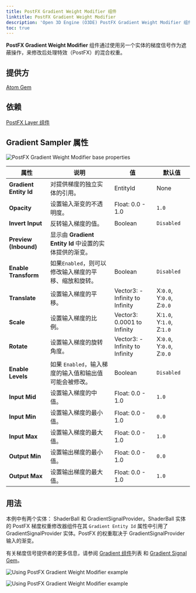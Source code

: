 ```yaml
---
title: PostFX Gradient Weight Modifier 组件
linktitle: PostFX Gradient Weight Modifier
description: 'Open 3D Engine (O3DE) PostFX Gradient Weight Modifier 组件参考。'
toc: true
---
```


**PostFX Gradient Weight Modifier** 组件通过使用另一个实体的梯度信号作为遮蔽操作，来修改后处理特效（PostFX）的混合权重。


## 提供方

[Atom Gem](/docs/user-guide/gems/reference/rendering/atom/atom/)


## 依赖

[PostFX Layer 组件](/docs/user-guide/components/reference/atom/postfx-layer/)


## Gradient Sampler 属性

![PostFX Gradient Weight Modifier base properties](/images/user-guide/components/reference/atom/post-processing-modifiers/postfx-gradient-weight-modifier.png)

| 属性 | 说明 | 值 | 默认值 |
|-|-|-|-|
| **Gradient Entity Id** | 对提供梯度的独立实体的引用。 | EntityId | None |
| **Opacity** | 设置输入渐变的不透明度。 | Float: 0.0 - 1.0 | `1.0` |
| **Invert Input** | 反转输入梯度的值。 | Boolean | `Disabled` |
| **Preview (Inbound)** | 显示由 **Gradient Entity Id** 中设置的实体提供的渐变。 |  |  |
| **Enable Transform** | 如果`Enabled`，则可以修改输入梯度的平移、缩放和旋转。 | Boolean | `Disabled` |
| **Translate** | 设置输入梯度的平移。 | Vector3: -Infinity to Infinity | X:`0.0`, Y:`0.0`, Z:`0.0` |
| **Scale** | 设置输入梯度的比例。 | Vector3: 0.0001 to Infinity | X:`1.0`, Y:`1.0`, Z:`1.0` |
| **Rotate** | 设置输入梯度的旋转角度。 | Vector3: -Infinity to Infinity | X:`0.0`, Y:`0.0`, Z:`0.0` |
| **Enable Levels** | 如果 `Enabled`，输入梯度的输入值和输出值可能会被修改。 | Boolean | `Disabled` |
| **Input Mid** | 设置输入梯度的中值。 | Float: 0.0 - 1.0 | `1.0` |
| **Input Min** | 设置输入梯度的最小值。| Float: 0.0 - 1.0 | `0.0` |
| **Input Max** | 设置输入梯度的最大值。 | Float: 0.0 - 1.0 | `1.0` |
| **Output Min** | 设置输出梯度的最小值。 | Float: 0.0 - 1.0 | `0.0` |
| **Output Max** | 设置输出梯度的最大值。 | Float: 0.0 - 1.0 | `1.0` |

## 用法

本例中有两个实体： ShaderBall 和 GradientSignalProvider。ShaderBall 实体的 PostFX 梯度权重修改器组件在其 `Gradient Entity Id` 属性中引用了 GradientSignalProvider 实体。PostFX 的权重取决于 GradientSignalProvider 输入的渐变。

有关梯度信号提供者的更多信息，请参阅 [Gradient 组件](/docs/user-guide/components/reference/#gradients)列表 和 [Gradient Signal Gem](/docs/user-guide/gems/reference/utility/gradient-signal/)。

![Using PostFX Gradient Weight Modifier example](/images/user-guide/components/reference/atom/post-processing-modifiers/postfx-gradient-weight-modifier-example-1.png)

![Using PostFX Gradient Weight Modifier example](/images/user-guide/components/reference/atom/post-processing-modifiers/postfx-gradient-weight-modifier-example-2.png)
